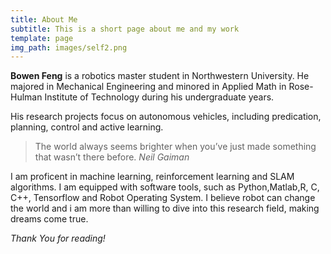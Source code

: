 ```yaml
---
title: About Me
subtitle: This is a short page about me and my work
template: page
img_path: images/self2.png
---
```


**Bowen Feng** is a robotics master student in Northwestern University. He majored in Mechanical Engineering and minored in Applied Math in Rose-Hulman Institute of Technology during his undergraduate years.

His research projects focus on autonomous vehicles, including predication, planning, control and active learning. 

>The world always seems brighter when you’ve just made something that wasn’t there before. <cite>Neil Gaiman</cite>

I am proficent in machine learning, reinforcement learning and SLAM algorithms. I am equipped with software tools, such as Python,Matlab,R, C, C++, Tensorflow and Robot Operating System. I believe robot can change the world and i am more than willing to dive into this research field, making dreams come true. 

*Thank You for reading!*
